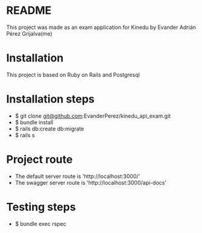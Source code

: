 # README
This project was made as an exam application for Kinedu by Evander Adrián Pérez Grijalva(me)

# Installation
This project is based on Ruby on Rails and Postgresql

# Installation steps
* $  git clone git@github.com:EvanderPerez/kinedu_api_exam.git
* $  bundle install
* $  rails db:create db:migrate
* $  rails s

# Project route
* The default server route is 'http://localhost:3000/'
* The swagger server route is 'http://localhost:3000/api-docs'
# Testing steps
* $ bundle exec rspec 